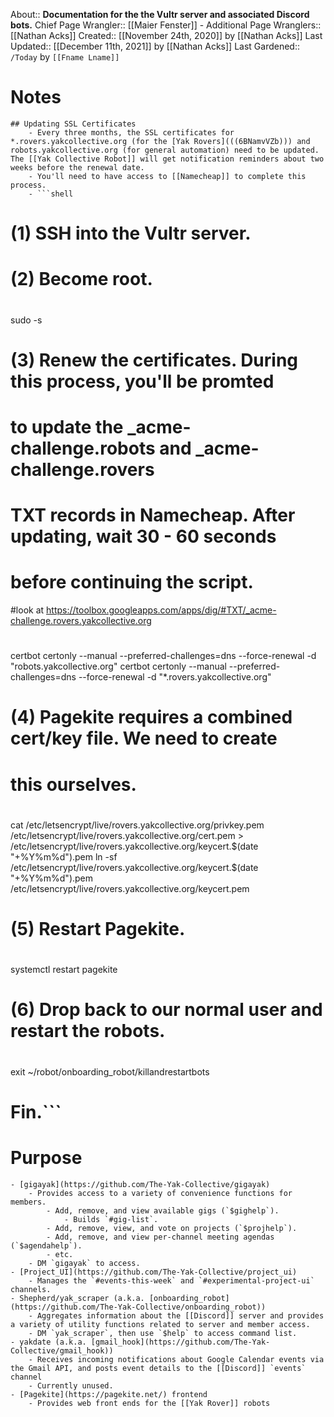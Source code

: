 About:: __Documentation for the the Vultr server and associated Discord bots.__
Chief Page Wrangler:: [[Maier Fenster]]
    - Additional Page Wranglers:: [[Nathan Acks]]
Created:: [[November 24th, 2020]] by [[Nathan Acks]]
Last Updated:: [[December 11th, 2021]] by [[Nathan Acks]]
Last Gardened:: `/Today` by `[[Fname Lname]]`
# Notes
    ## Updating SSL Certificates
        - Every three months, the SSL certificates for *.rovers.yakcollective.org (for the [Yak Rovers](((6BNamvVZb))) and robots.yakcollective.org (for general automation) need to be updated. The [[Yak Collective Robot]] will get notification reminders about two weeks before the renewal date.
        - You'll need to have access to [[Namecheap]] to complete this process.
        - ```shell
# (1) SSH into the Vultr server.
#
# (2) Become root.
#
sudo -s
#
# (3) Renew the certificates. During this process, you'll be promted
# to update the _acme-challenge.robots and _acme-challenge.rovers
# TXT records in Namecheap. After updating, wait 30 - 60 seconds
# before continuing the script.
#look at https://toolbox.googleapps.com/apps/dig/#TXT/_acme-challenge.rovers.yakcollective.org
#
certbot certonly --manual --preferred-challenges=dns --force-renewal -d "robots.yakcollective.org"
certbot certonly --manual --preferred-challenges=dns --force-renewal -d "*.rovers.yakcollective.org"
#
# (4) Pagekite requires a combined cert/key file. We need to create
# this ourselves.
#
cat /etc/letsencrypt/live/rovers.yakcollective.org/privkey.pem /etc/letsencrypt/live/rovers.yakcollective.org/cert.pem > /etc/letsencrypt/live/rovers.yakcollective.org/keycert.$(date "+%Y%m%d").pem
ln -sf /etc/letsencrypt/live/rovers.yakcollective.org/keycert.$(date "+%Y%m%d").pem /etc/letsencrypt/live/rovers.yakcollective.org/keycert.pem
#
# (5) Restart Pagekite.
#
systemctl restart pagekite
#
# (6) Drop back to our normal user and restart the robots.
#
exit
~/robot/onboarding_robot/killandrestartbots
#
# Fin.```
# Purpose
    - [gigayak](https://github.com/The-Yak-Collective/gigayak)
        - Provides access to a variety of convenience functions for members.
            - Add, remove, and view available gigs (`$gighelp`).
                - Builds `#gig-list`.
            - Add, remove, view, and vote on projects (`$projhelp`).
            - Add, remove, and view per-channel meeting agendas (`$agendahelp`).
            - etc.
        - DM `gigayak` to access.
    - [Project_UI](https://github.com/The-Yak-Collective/project_ui)
        - Manages the `#events-this-week` and `#experimental-project-ui` channels.
    - Shepherd/yak_scraper (a.k.a. [onboarding_robot](https://github.com/The-Yak-Collective/onboarding_robot))
        - Aggregates information about the [[Discord]] server and provides a variety of utility functions related to server and member access.
        - DM `yak_scraper`, then use `$help` to access command list.
    - yakdate (a.k.a. [gmail_hook](https://github.com/The-Yak-Collective/gmail_hook))
        - Receives incoming notifications about Google Calendar events via the Gmail API, and posts event details to the [[Discord]] `events` channel
        - Currently unused.
    - [Pagekite](https://pagekite.net/) frontend
        - Provides web front ends for the [[Yak Rover]] robots
